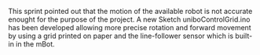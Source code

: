 This sprint pointed out that the motion of the available robot is not accurate enought 
for the purpose of the project. A new Sketch uniboControlGrid.ino has been developed allowing 
more precise rotation and  forward movement by using a grid printed on paper and the 
line-follower sensor which is built-in in the mBot.
